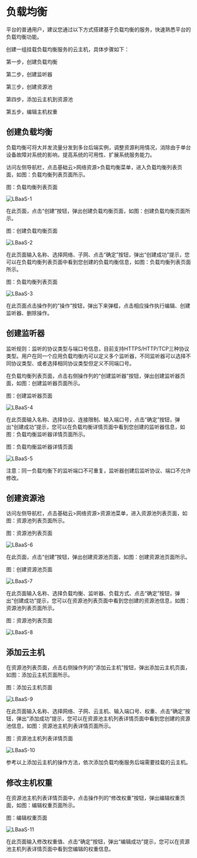 # 负载均衡

平台的普通用户，建议您通过以下方式搭建基于负载均衡的服务，快速熟悉平台的负载均衡功能。

创建一组挂载负载均衡服务的云主机，具体步骤如下：

第一步，创建负载均衡

第二步，创建监听器

第三步，创建资源池

第四步，添加云主机到资源池

第五步，编辑主机权重



## 创建负载均衡

负载均衡可将大并发流量分发到多台后端实例，调整资源利用情况，消除由于单台设备故障对系统的影响，提高系统的可用性、扩展系统服务能力。

访问左侧导航栏，点击基础云>网络资源>负载均衡菜单，进入负载均衡列表页面，如图：负载均衡列表页面所示。

图：负载均衡列表页面

![LBaaS-1](../../../../image/JD-Cloud-Swift/LBaaS-1.png)

在此页面，点击“创建”按钮，弹出创建负载均衡页面，如图：创建负载均衡页面所示。

图：创建负载均衡页面

![LBaaS-2](../../../../image/JD-Cloud-Swift/LBaaS-2.png)

在此页面输入名称、选择网络、子网、点击“确定”按钮，弹出“创建成功”提示，您可以在负载均衡列表页面中看到您创建的负载均衡信息，如图：负载均衡列表页面所示。

图：负载均衡列表页面

![LBaaS-3](../../../../image/JD-Cloud-Swift/LBaaS-3.png)

在此页面点击操作列的”操作”按钮，弹出下来弹框，点击相应操作执行编辑、创建监听器、删除操作。



## 创建监听器

监听规则：监听的协议类型与端口号信息，目前支持HTTPS/HTTP/TCP三种协议类型。用户在同一个应用负载均衡内可以定义多个监听器，不同监听器可以选择不同协议类型、或者选择相同协议类型但定义不同端口号。

在负载均衡列表页面，点击右侧操作列的“创建监听器”按钮，弹出创建监听器页面，如图：创建监听器页面所示。

图：创建监听器页面

![LBaaS-4](../../../../image/JD-Cloud-Swift/LBaaS-4.png)

在此页面输入名称、选择协议、连接限制、输入端口号，点击“确定”按钮，弹出“创建成功”提示，您可以在负载均衡详情页面中看到您创建的监听器信息，如图：负载均衡监听器详情页面所示。

图：负载均衡监听器详情页面

![LBaaS-5](../../../../image/JD-Cloud-Swift/LBaaS-5.png)

注意：同一负载均衡下的监听端口不可重复，监听器创建后监听协议、端口不允许修改。



## 创建资源池

访问左侧导航栏，点击基础云>网络资源>资源池菜单，进入资源池列表页面，如图：资源池列表页面所示。

图：资源池列表页面

![LBaaS-6](../../../../image/JD-Cloud-Swift/LBaaS-6.png)

在此页面，点击“创建”按钮，弹出创建资源池页面，如图：创建资源池页面所示。

图：创建资源池页面

![LBaaS-7](../../../../image/JD-Cloud-Swift/LBaaS-7.png)



在此页面输入名称、选择负载均衡、监听器、负载方式、点击“确定”按钮，弹出“创建成功”提示，您可以在资源池列表页面中看到您创建的资源池信息，如图：资源池列表页面所示。

图：资源池列表页面

![LBaaS-8](../../../../image/JD-Cloud-Swift/LBaaS-8.png)



## 添加云主机

在资源池列表页面，点击右侧操作列的“添加云主机”按钮，弹出添加云主机页面，如图：添加云主机页面所示。

图：添加云主机页面

![LBaaS-9](../../../../image/JD-Cloud-Swift/LBaaS-9.png)

在此页面输入名称、选择网络、子网、云主机、输入端口号、权重、点击“确定”按钮，弹出“添加成功”提示，您可以在资源池主机列表详情页面中看到您创建的资源池信息，如图：资源池主机列表详情页面所示。

图：资源池主机列表详情页面

![LBaaS-10](../../../../image/JD-Cloud-Swift/LBaaS-10.png)

参考以上添加云主机的操作方法，依次添加负载均衡服务后端需要挂载的云主机。



## 修改主机权重

在资源池主机列表详情页面中，点击操作列的“修改权重”按钮，弹出编辑权重页面，如图：编辑权重页面所示。

图：编辑权重页面

![LBaaS-11](../../../../image/JD-Cloud-Swift/LBaaS-11.png)

在此页面输入修改权重值、点击“确定”按钮，弹出“编辑成功”提示，您可以在资源池主机列表详情页面中看到您编辑的权重信息。
